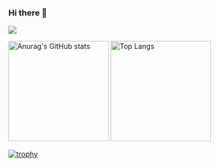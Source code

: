 ### Hi there 👋

![](https://github-profile-summary-cards.vercel.app/api/cards/profile-details?username=lcoma&theme=nord_bright&count_private=true)

<p align="left">
  <img alt="Anurag's GitHub stats" height="200px" src="https://git-hub-readme-status-clone-4r1g.vercel.app/api?username=lcoma&show_icons=true&count_private=true" />
  <img alt="Top Langs" height="200px" src="https://git-hub-readme-status-clone-4r1g.vercel.app/api/top-langs/?username=lcoma&layout=compact&count_private=true&langs_count=8" />
</p>

[![trophy](https://github-profile-trophy.vercel.app/?username=lcoma)](https://github.com/ryo-ma/github-profile-trophy)

<!--
**lcoma/lcoma** is a ✨ _special_ ✨ repository because its `README.md` (this file) appears on your GitHub profile.

Here are some ideas to get you started:

- 🔭 I’m currently working on ...
- 🌱 I’m currently learning ...
- 👯 I’m looking to collaborate on ...
- 🤔 I’m looking for help with ...
- 💬 Ask me about ...
- 📫 How to reach me: ...
- 😄 Pronouns: ...
- ⚡ Fun fact: ...
-->

